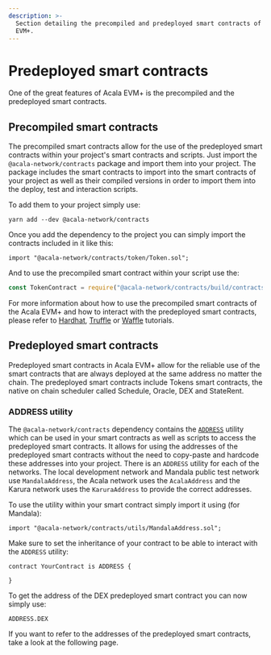 ```yaml
---
description: >-
  Section detailing the precompiled and predeployed smart contracts of the Acala
  EVM+.
---
```


# Predeployed smart contracts

One of the great features of Acala EVM+ is the precompiled and the predeployed smart contracts.

## Precompiled smart contracts

The precompiled smart contracts allow for the use of the predeployed smart contracts within your project's smart contracts and scripts. Just import the `@acala-network/contracts` package and import them into your project. The package includes the smart contracts to import into the smart contracts of your project as well as their compiled versions in order to import them into the deploy, test and interaction scripts.

To add them to your project simply use:

```shell
yarn add --dev @acala-network/contracts
```

Once you add the dependency to the project you can simply import the contracts included in it like this:

```solidity
import "@acala-network/contracts/token/Token.sol";
```

And to use the precompiled smart contract within your script use the:

```javascript
const TokenContract = require("@acala-network/contracts/build/contracts/Token.json");
```

For more information about how to use the precompiled smart contracts of the Acala EVM+ and how to interact with the predeployed smart contracts, please refer to [Hardhat](../../examples/hardhat-tutorials/), [Truffle](../../examples/truffle-tutorials/) or [Waffle](../../examples/waffle-tutorials.md) tutorials.

## Predeployed smart contracts

Predeployed smart contracts in Acala EVM+ allow for the reliable use of the smart contracts that are always deployed at the same address no matter the chain. The predeployed smart contracts include Tokens smart contracts, the native on chain scheduler called Schedule, Oracle, DEX and StateRent.

### ADDRESS utility

The `@acala-network/contracts` dependency contains the [`ADDRESS`](https://github.com/AcalaNetwork/predeploy-contracts/blob/master/contracts/utils/MandalaAddress.sol) utility which can be used in your smart contracts as well as scripts to access the predeployed smart contracts. It allows for using the addresses of the predeployed smart contracts without the need to copy-paste and hardcode these addresses into your project. There is an `ADDRESS` utility for each of the networks. The local development network and Mandala public test network use `MandalaAddress`, the Acala network uses the `AcalaAddress` and the Karura network uses the `KaruraAddress` to provide the correct addresses.

To use the utility within your smart contract simply import it using (for Mandala):

```solidity
import "@acala-network/contracts/utils/MandalaAddress.sol";
```

Make sure to set the inheritance of your contract to be able to interact with the `ADDRESS` utility:

```solidity
contract YourContract is ADDRESS {

}
```

To get the address of the DEX predeployed smart contract you can now simply use:

```solidity
ADDRESS.DEX
```

If you want to refer to the addresses of the predeployed smart contracts, take a look at the following page.
